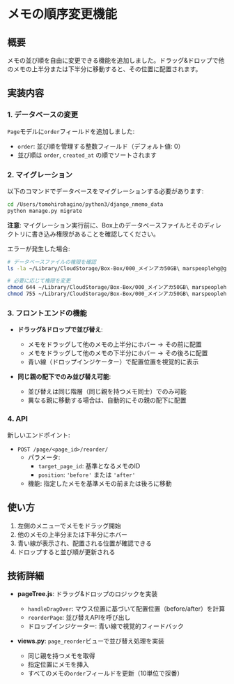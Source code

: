 # メモの順序変更機能

## 概要

メモの並び順を自由に変更できる機能を追加しました。ドラッグ&ドロップで他のメモの上半分または下半分に移動すると、その位置に配置されます。

## 実装内容

### 1. データベースの変更

`Page`モデルに`order`フィールドを追加しました:
- `order`: 並び順を管理する整数フィールド（デフォルト値: 0）
- 並び順は `order`, `created_at` の順でソートされます

### 2. マイグレーション

以下のコマンドでデータベースをマイグレーションする必要があります:

```bash
cd /Users/tomohirohagino/python3/django_nmemo_data
python manage.py migrate
```

**注意**: マイグレーション実行前に、Box上のデータベースファイルとそのディレクトリに書き込み権限があることを確認してください。

エラーが発生した場合:
```bash
# データベースファイルの権限を確認
ls -la ~/Library/CloudStorage/Box-Box/000_メインアカ50GB\ marspeoplehg@gmail.com/django_nmemo_data/db/

# 必要に応じて権限を変更
chmod 644 ~/Library/CloudStorage/Box-Box/000_メインアカ50GB\ marspeoplehg@gmail.com/django_nmemo_data/db/db.sqlite3
chmod 755 ~/Library/CloudStorage/Box-Box/000_メインアカ50GB\ marspeoplehg@gmail.com/django_nmemo_data/db/
```

### 3. フロントエンドの機能

- **ドラッグ&ドロップで並び替え**:
  - メモをドラッグして他のメモの上半分にホバー → その前に配置
  - メモをドラッグして他のメモの下半分にホバー → その後ろに配置
  - 青い線（ドロップインジケーター）で配置位置を視覚的に表示
  
- **同じ親の配下でのみ並び替え可能**:
  - 並び替えは同じ階層（同じ親を持つメモ同士）でのみ可能
  - 異なる親に移動する場合は、自動的にその親の配下に配置

### 4. API

新しいエンドポイント:
- `POST /page/<page_id>/reorder/`
  - パラメータ:
    - `target_page_id`: 基準となるメモのID
    - `position`: `'before'` または `'after'`
  - 機能: 指定したメモを基準メモの前または後ろに移動

## 使い方

1. 左側のメニューでメモをドラッグ開始
2. 他のメモの上半分または下半分にホバー
3. 青い線が表示され、配置される位置が確認できる
4. ドロップすると並び順が更新される

## 技術詳細

- **pageTree.js**: ドラッグ&ドロップのロジックを実装
  - `handleDragOver`: マウス位置に基づいて配置位置（before/after）を計算
  - `reorderPage`: 並び替えAPIを呼び出し
  - ドロップインジケーター: 青い線で視覚的フィードバック

- **views.py**: `page_reorder`ビューで並び替え処理を実装
  - 同じ親を持つメモを取得
  - 指定位置にメモを挿入
  - すべてのメモの`order`フィールドを更新（10単位で採番）


